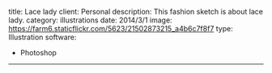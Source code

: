 title: Lace lady
client: Personal
description: This fashion sketch is about lace lady.
category: illustrations
date: 2014/3/1
image: https://farm6.staticflickr.com/5623/21502873215_a4b6c7f8f7
type: Illustration
software:
- Photoshop
---
